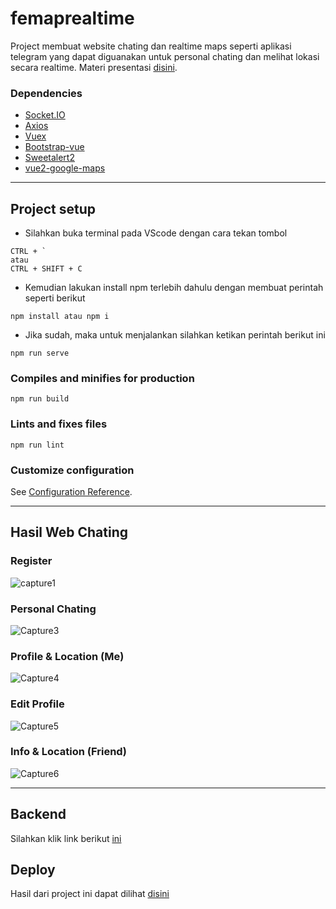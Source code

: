 # femaprealtime

Project membuat website chating dan realtime maps seperti aplikasi telegram yang dapat diguanakan untuk personal chating dan melihat lokasi secara realtime. Materi presentasi [disini](https://drive.google.com/file/d/16F388kNIJV5xtcl2Pe2nBc3W6W2kaTca/view?usp=sharing).

### Dependencies
- [Socket.IO](https://www.npmjs.com/package/socket.io)
- [Axios](https://www.npmjs.com/package/axios)
- [Vuex](https://www.npmjs.com/package/vuex)
- [Bootstrap-vue](https://www.npmjs.com/package/bootstrap-vue)
- [Sweetalert2](https://www.npmjs.com/package/sweetalert2)
- [vue2-google-maps](https://www.npmjs.com/package/vue2-google-maps)

---

## Project setup

- Silahkan buka terminal pada VScode dengan cara tekan tombol
```
CTRL + ` 
atau
CTRL + SHIFT + C
```

- Kemudian lakukan install npm terlebih dahulu dengan membuat perintah seperti berikut
```
npm install atau npm i
```

- Jika sudah, maka untuk menjalankan silahkan ketikan perintah berikut ini
```
npm run serve
```

### Compiles and minifies for production
```
npm run build
```

### Lints and fixes files
```
npm run lint
```

### Customize configuration
See [Configuration Reference](https://cli.vuejs.org/config/).

---


## Hasil Web Chating

### Register
![capture1](https://user-images.githubusercontent.com/43200304/110453798-2885c700-80f9-11eb-8101-dfdc264d8e76.PNG)

### Personal Chating
![Capture3](https://user-images.githubusercontent.com/43200304/110453802-2a4f8a80-80f9-11eb-92cd-9dcc9f11da13.PNG)

### Profile & Location (Me)
![Capture4](https://user-images.githubusercontent.com/43200304/110453805-2ae82100-80f9-11eb-9c57-2ebbe8b5c11f.PNG)

### Edit Profile
![Capture5](https://user-images.githubusercontent.com/43200304/110453806-2b80b780-80f9-11eb-9434-93df21c169ea.PNG)

### Info & Location (Friend)
![Capture6](https://user-images.githubusercontent.com/43200304/110453811-2c194e00-80f9-11eb-8cb7-281f1ab991e4.PNG)

---

## Backend
Silahkan klik link berikut [ini](https://github.com/tomimandalap/be-vuemessage)

## Deploy
Hasil dari project ini dapat dilihat [disini](http://52.204.186.223:35685/login)
